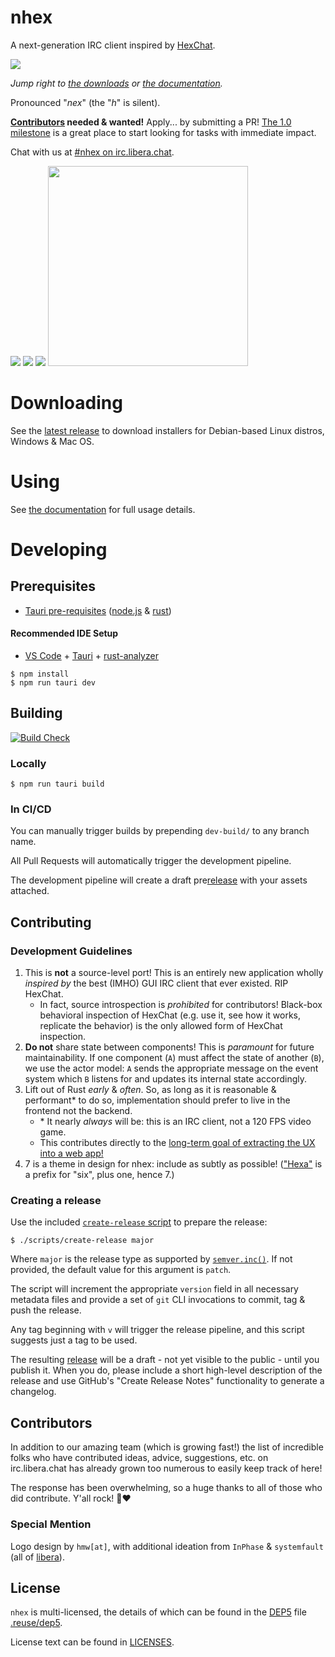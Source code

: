 # nhex

A next-generation IRC client inspired by [HexChat](https://hexchat.github.io/).

![](./public/screenshots/nh_conn.png)

_Jump right to [the downloads](https://github.com/nhexirc/nhex/releases/latest) or [the documentation](https://nhex.dev/docs/)._

Pronounced "_nex_" (the "_h_" is silent).

**[Contributors](#contributing) needed & wanted!** Apply... by submitting a PR! [The 1.0 milestone](https://github.com/nhexirc/client/milestone/1) is a great place to start looking for tasks with immediate impact.

Chat with us at [#nhex on irc.libera.chat](https://web.libera.chat/?channel=#nhex).

![](./public/screenshots/nh_irc.png)
![](./public/screenshots/nh_server.png)
![](./public/screenshots/nh_conn_alt.png)
<img src="./public/screenshots/nh_mobile.png" width="320" />

# Downloading

See the [latest release](https://github.com/nhexirc/nhex/releases/latest) to download installers for Debian-based Linux distros, Windows & Mac OS.

# Using

See [the documentation](https://nhex.dev/docs/) for full usage details.

# Developing

## Prerequisites

* [Tauri pre-requisites](https://tauri.app/v1/guides/getting-started/prerequisites/) ([node.js](https://nodejs.org/en/download) & [rust](https://www.rust-lang.org/tools/install))

#### Recommended IDE Setup

- [VS Code](https://code.visualstudio.com/) + [Tauri](https://marketplace.visualstudio.com/items?itemName=tauri-apps.tauri-vscode) + [rust-analyzer](https://marketplace.visualstudio.com/items?itemName=rust-lang.rust-analyzer)

```shell
$ npm install
$ npm run tauri dev
```

## Building

[![Build Check](https://github.com/nhexirc/nhex/actions/workflows/build_check.yml/badge.svg)](https://github.com/nhexirc/nhex/actions/workflows/build_check.yml)

### Locally

```shell
$ npm run tauri build
```

### In CI/CD

You can manually trigger builds by prepending `dev-build/` to any branch name.

All Pull Requests will automatically trigger the development pipeline.

The development pipeline will create a draft pre[release](https://github.com/nhexirc/nhex/releases) with your assets attached.

## Contributing

### Development Guidelines

1. This is **not** a source-level port! This is an entirely new application wholly _inspired by_ the best (IMHO) GUI IRC client that ever existed. RIP HexChat.
   * In fact, source introspection is *prohibited* for contributors! Black-box behavioral inspection of HexChat (e.g. use it, see how it works, replicate the behavior) is the only allowed form of HexChat inspection.
1. **Do not** share state between components! This is *paramount* for future maintainability. If one component (`A`) must affect the state of another (`B`), we use the actor model: `A` sends the appropriate message on the event system which `B` listens for and updates its internal state accordingly.
1. Lift out of Rust _early_ & _often_. So, as long as it is reasonable & performant* to do so, implementation should prefer to live in the frontend not the backend.
    * \* It nearly _always_ will be: this is an IRC client, not a 120 FPS video game.
    * This contributes directly to the [long-term goal of extracting the UX into a web app!](https://github.com/nhexirc/client/issues/17)
1. 7 is a theme in design for nhex: include as subtly as possible! (["Hexa"](https://en.wikipedia.org/wiki/Numeral_prefix#Table_of_number_prefixes_in_English) is a prefix for "six", plus one, hence 7.)

### Creating a release

Use the included [`create-release` script](./scripts/create-release) to prepare the release:

```shell
$ ./scripts/create-release major
```

Where `major` is the release type as supported by [`semver.inc()`](https://www.npmjs.com/package/semver). If not provided, the default value for this argument is `patch`.

The script will increment the appropriate `version` field in all necessary metadata files and provide a set of `git` CLI invocations to commit, tag & push the release.

Any tag beginning with `v` will trigger the release pipeline, and this script suggests just a tag to be used.

The resulting [release](https://github.com/nhexirc/nhex/releases) will be a draft - not yet visible to the public - until you publish it. When you do, please include a short high-level description of the release and use GitHub's "Create Release Notes" functionality to generate a changelog.

## Contributors

In addition to our amazing team (which is growing fast!) the list of incredible folks who have contributed ideas, advice, suggestions, etc. on irc.libera.chat has already grown too numerous to easily keep track of here!

The response has been overwhelming, so a huge thanks to all of those who did contribute. Y'all rock! 🤘❤️

### Special Mention

Logo design by `hmw[at]`, with additional ideation from `InPhase` & `systemfault` (all of [libera](https://libera.chat/)).

## License

`nhex` is multi-licensed, the details of which can be found in the [DEP5](https://reuse.software/spec/#dep5) file [.reuse/dep5](./.reuse/dep5).

License text can be found in [LICENSES](./LICENSES/).